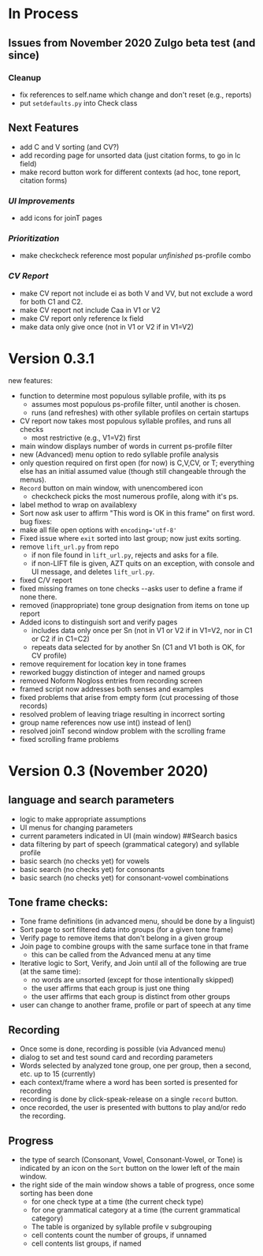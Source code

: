 # In Process
## Issues from November 2020 Zulgo beta test (and since)
### Cleanup
- fix references to self.name which change and don't reset (e.g., reports)
- put `setdefaults.py` into Check class
## Next Features
- add C and V sorting (and CV?)
- add recording page for unsorted data (just citation forms, to go in lc field)
- make record button work for different contexts (ad hoc, tone report, citation forms)
### *UI Improvements*
- add icons for joinT pages
### *Prioritization*
- make checkcheck reference most popular *unfinished* ps-profile combo
### *CV Report*
- make CV report not include ei as both V and VV, but not exclude a word for both C1 and C2.
- make CV report not include Caa in V1 or V2
- make CV report only reference lx field
- make data only give once (not in V1 or V2 if in V1=V2)

# Version 0.3.1
new features:
- function to determine most populous syllable profile, with its ps
  - assumes most populous ps-profile filter, until another is chosen.
  - runs (and refreshes) with other syllable profiles on certain startups
- CV report now takes most populous syllable profiles, and runs all checks
  - most restrictive (e.g., V1=V2) first
- main window displays number of words in current ps-profile filter
- new (Advanced) menu option to redo syllable profile analysis
- only question required on first open (for now) is C,V,CV, or T; everything else has an initial assumed value (though still changeable through the menus).
- `Record` button on main window, with unencombered icon
  - checkcheck picks the most numerous profile, along with it's ps.
- label method to wrap on availablexy
- Sort now ask user to affirm "This word is OK in this frame" on first word.
bug fixes:
- make all file open options with `encoding='utf-8'`
- Fixed issue where `exit` sorted into last group; now just exits sorting.
- remove `lift_url.py` from repo
  - if non file found in `lift_url.py`, rejects and asks for a file.
  - if non-LIFT file is given, AZT quits on an exception, with console and UI message, and deletes `lift_url.py`.
- fixed C/V report
- fixed missing frames on tone checks --asks user to define a frame if none there.
- removed (inappropriate) tone group designation from items on tone up report
- Added icons to distinguish sort and verify pages
  - includes data only once per Sn (not in V1 or V2 if in V1=V2, nor in C1 or C2 if in C1=C2)
  - repeats data selected for by another Sn (C1 and V1 both is OK, for CV profile)
- remove requirement for location key in tone frames
- reworked buggy distinction of integer and named groups
- removed Noform Nogloss entries from recording screen
- framed script now addresses both senses and examples
- fixed problems that arise from empty form (cut processing of those records)
- resolved problem of leaving triage resulting in incorrect sorting
- group name references now use int() instead of len()
- resolved joinT second window problem with the scrolling frame
- fixed scrolling frame problems

# Version 0.3 (November 2020)
## language and search parameters
- logic to make appropriate assumptions
- UI menus for changing parameters
- current parameters indicated in UI (main window)
##Search basics
- data filtering by part of speech (grammatical category) and syllable profile
- basic search (no checks yet) for vowels
- basic search (no checks yet) for consonants
- basic search (no checks yet) for consonant-vowel combinations
## Tone frame checks:
- Tone frame definitions (in advanced menu, should be done by a linguist)
- Sort page to sort filtered data into groups (for a given tone frame)
- Verify page to remove items that don't belong in a given group
- Join page to combine groups with the same surface tone in that frame
  - this can be called from the Advanced menu at any time
- Iterative logic to Sort, Verify, and Join until all of the following are true (at the same time):
  - no words are unsorted (except for those intentionally skipped)
  - the user affirms that each group is just one thing
  - the user affirms that each group is distinct from other groups
- user can change to another frame, profile or part of speech at any time
## Recording
- Once some is done, recording is possible (via Advanced menu)
- dialog to set and test sound card and recording parameters
- Words selected by analyzed tone group, one per group, then a second, etc. up to 15 (currently)
- each context/frame where a word has been sorted is presented for recording
- recording is done by click-speak-release on a single `record` button.
- once recorded, the user is presented with buttons to play and/or redo the recording.

## Progress
- the type of search (Consonant, Vowel, Consonant-Vowel, or Tone) is indicated by an icon on the `Sort` button on the lower left of the main window.
- the right side of the main window shows a table of progress, once some sorting has been done
  - for one check type at a time (the current check type)
  - for one grammatical category at a time (the current grammatical category)
  - The table is organized by syllable profile v subgrouping
  - cell contents count the number of groups, if unnamed
  - cell contents list groups, if named
